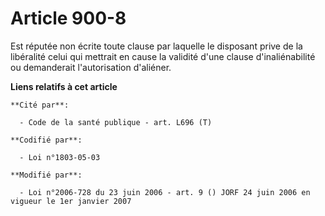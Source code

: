 # Article 900-8

Est réputée non écrite toute clause par laquelle le disposant prive de la libéralité celui qui mettrait en cause la validité
d'une clause d'inaliénabilité ou demanderait l'autorisation d'aliéner.

**Liens relatifs à cet article**

	**Cité par**:

	  - Code de la santé publique - art. L696 (T)

	**Codifié par**:

	  - Loi n°1803-05-03

	**Modifié par**:

	  - Loi n°2006-728 du 23 juin 2006 - art. 9 () JORF 24 juin 2006 en vigueur le 1er janvier 2007
